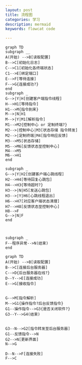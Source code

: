 ```yaml
---
layout: post
title: 流程图
categories: 学习
description: mermaid
keywords: flowcat code

---
```





<head>
    <script src="https://cdn.mathjax.org/mathjax/latest/MathJax.js?config=TeX-AMS-MML_HTMLorMML" type="text/javascript"></script>
    <script type="text/x-mathjax-config">
        MathJax.Hub.Config({
            tex2jax: {
            skipTags: ['script', 'noscript', 'style', 'textarea', 'pre'],
            inlineMath: [['$','$']]
            }
        });
    </script>
</head>

<script src="//unpkg.com/mermaid@8.4.8/dist/mermaid.min.js"></script>
<script>mermaid.initialize({startOnLoad:true});</script>


```mermaid
graph TD
subgraph __
A(开始) -->B[读取配置]
B-->C[初始化日志]
C-->C1[初始化各终端状态]
C1-->E[绑定端口]
E-->F[等待连接]
F-->G{连接成功?}
end 
subgraph _
G-->|Y|H[创建客户端指令线程]
H-->H1[等待指令]
H1-->M{指令到来}
M-->|N|H1
M-->|Y|M1[解析指令]
M1-->M2{控制中心 or 定制终端?}
M2-->|控制中心|M3[状态存储 指令转发]
M2-->|定制终端|M4[指令响应反馈]
M3-->M5[状态存储]
M5-->M6[反馈状态至控制中心]
M4-->M5
M6-->H1
end

subgraph _
G-->|Y|H2[创建客户端心跳线程]
H2-->H4[等待回复心跳包]
H4-->H3{等待超时?}
H3-->|N|H5[发送心跳包]
H3-->|Y|H6[心跳线程退出]
H6-->H7[对应客户端状态清理]
H7-->H8[反馈状态至控制中心]
H8-->F
G-->|N|F
end



subgraph _
F--程序异常-->N(结束)
end
```

 ```mermaid
graph TD
A(开始) -->B[读取配置]
B-->C[连接后台服务器]
C-->D{后台服务器在线?}
D--Y-->E[连接成功]
E-->G[接收指令]


G-->M[指令解析]
M-->G1{操作指令?后台反馈指令}
G1--操作指令-->G3{是否关闭软件?}
G3--Y-->G4(结束)


G3--N-->G2[指令转发至后台服务器]
G1--反馈指令-->N
G2-->N[更新界面]
N-->G

D--N-->F[连接失败]
F-->C

 ```